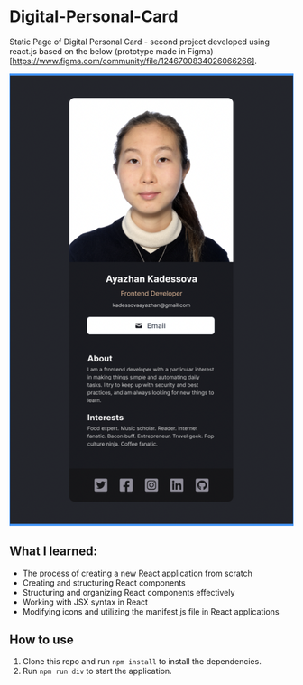 # Digital-Personal-Card

Static Page of Digital Personal Card - second project developed using react.js based on the below (prototype made in Figma)[https://www.figma.com/community/file/1246700834026066266].

<p align="center">
  <img src="Prototype.png">
</p>

## What I learned:

- The process of creating a new React application from scratch
- Creating and structuring React components
- Structuring and organizing React components effectively
- Working with JSX syntax in React
- Modifying icons and utilizing the manifest.js file in React applications

## How to use

1. Clone this repo and run `npm install` to install the dependencies.
2. Run `npm run div` to start the application.
